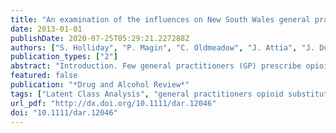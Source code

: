 ```yaml
---
title: "An examination of the influences on New South Wales general practitioners regarding the provision of opioid substitution therapy"
date: 2013-01-01
publishDate: 2020-07-25T05:29:21.227288Z
authors: ["S. Holliday", "P. Magin", "C. Oldmeadow", "J. Attia", "J. Dunbabin", "J. Henry", "N. Lintzeris", "S. Goode", "A. Dunlop"]
publication_types: ["2"]
abstract: "Introduction. Few general practitioners (GP) prescribe opioid substitution therapy. Our aim was to analyse their previously identified motivating factors by describing their frequency and demographic associations. Methods. An anonymous, cross-sectional questionnaire-based survey on opioid prescribing in pain and dependency was distributed across five New South Wales Divisions of GPs. Questions elicited opinions on 11 barriers and five facilitators previously described in qualitative literature. Data were analysed against demographic variables, including opioid substitution therapy prescriber (OSTP) status and postgraduate training status. ‘Profiles’ of non-OSTPs were then constructed using latent class analysis. Results. Of the 1735 surveys posted, there were 404 responses (23.3%), with 16% respondents being OSTPs. Frequently reported barriers included: ‘negative experiences with the opioid dependent’ (72%), ‘heavy workload’ (60%) and ‘lack of specialist support’ (58%), with most barriers less frequent among OSTPs. Facilitating factors included: ‘more accessible specialist support’ (75%), ‘more accessible training’ (67%) and ‘better evidence of safety and efficacy’ (64%), with the latter two significantly less frequently among OSTPs. Latent class analysis of the non-OSTPs revealed three distinct clusters. The smallest (‘class 3’) had the least barriers and resembled OSTPs demographically. Discussion and Conclusions. The pattern of motivating factors towards the psychological, social and behavioural challenges of the management of dependency has a predominantly negative bias. However, this lessens with postgraduate training and OSTP experience. Structural and logistical options are identified to promote OSTP recruitment and retention. GPs resembling class 3 may be more amenable to becoming OSTPs and may be worth targeting for recruitment. [Holliday S, Magin P, Oldmeadow C, Dunbabin J, Henry J-M, Lintzeris N, Attia J, Goode S, Dunlop A. An examination of the influences on New South Wales general practitioners regarding the provision of opioid substitution therapy. Drug Alcohol Rev 2013]"
featured: false
publication: "*Drug and Alcohol Review*"
tags: ["Latent Class Analysis", "general practitioners opioid substitution therapy dependency pain motivating factors"]
url_pdf: "http://dx.doi.org/10.1111/dar.12046"
doi: "10.1111/dar.12046"
---
```


